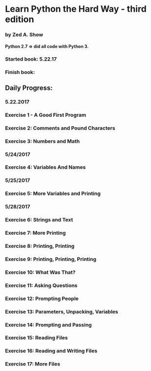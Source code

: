 # Learn Python the Hard Way - third edition
### by Zed A. Show
#### Python 2.7 => did all code with Python 3.

### Started book: 5.22.17 
### Finish book:

## Daily Progress:
### 5.22.2017
### Exercise 1 - A Good First Program
### Exercise 2: Comments and Pound Characters
### Exercise 3: Numbers and Math
### 5/24/2017
### Exercise 4: Variables And Names
### 5/25/2017
### Exercise 5: More Variables and Printing
### 5/28/2017
### Exercise 6: Strings and Text
### Exercise 7: More Printing
### Exercise 8: Printing, Printing
### Exercise 9: Printing, Printing, Printing
### Exercise 10: What Was That?
### Exercise 11: Asking Questions
### Exercise 12: Prompting People
### Exercise 13: Parameters, Unpacking, Variables
### Exercise 14: Prompting and Passing
### Exercise 15: Reading Files
### Exercise 16: Reading and Writing Files
### Exercise 17: More Files
